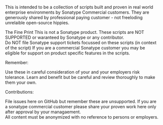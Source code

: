 This is intended to be a collection of scripts built and proven in real world enterprise environments by Sonatype Commercial customers. They are generously shared by professional paying customer - not freeloding unrelaible open-source hippies.  

The Fine Print
This is not a Sonatype product. These scripts are NOT SUPPORTED or waranteed by Sonatype or any contributor.   
Do NOT file Sonatype support tickets focussed on these scripts (in context of the script)
If you are a commercial Sonatype customer you may be eligible for support on product specific features in the scripts.

Remember:

Use these in careful consideration of your and your employers risk tolerance.  Learn and benefit but be careful and review thoroughly to make them your own.


Contributions:

File issues here on GitHub but remember these are unsupported. 
If you are a sonatype commercial customer please share your proven work here only after approval by your managaement.  
All content must be anonymized with no reference to persons or employers.
